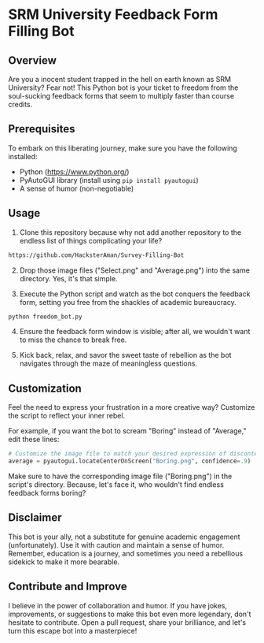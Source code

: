 # SRM University Feedback Form Filling Bot

## Overview

Are you a inocent student trapped in the hell on earth known as SRM University? Fear not! This Python bot is your ticket to freedom from the soul-sucking feedback forms that seem to multiply faster than course credits.

## Prerequisites

To embark on this liberating journey, make sure you have the following installed:

- Python (https://www.python.org/)
- PyAutoGUI library (install using `pip install pyautogui`)
- A sense of humor (non-negotiable)

## Usage

1. Clone this repository because why not add another repository to the endless list of things complicating your life?

```bash
https://github.com/HacksterAman/Survey-Filling-Bot
```

2. Drop those image files ("Select.png" and "Average.png") into the same directory. Yes, it's that simple.

3. Execute the Python script and watch as the bot conquers the feedback form, setting you free from the shackles of academic bureaucracy.

```bash
python freedom_bot.py
```

4. Ensure the feedback form window is visible; after all, we wouldn't want to miss the chance to break free.

5. Kick back, relax, and savor the sweet taste of rebellion as the bot navigates through the maze of meaningless questions.

## Customization

Feel the need to express your frustration in a more creative way? Customize the script to reflect your inner rebel.

For example, if you want the bot to scream "Boring" instead of "Average," edit these lines:

```python
# Customize the image file to match your desired expression of discontent
average = pyautogui.locateCenterOnScreen("Boring.png", confidence=.9)
```

Make sure to have the corresponding image file ("Boring.png") in the script's directory. Because, let's face it, who wouldn't find endless feedback forms boring?

## Disclaimer

This bot is your ally, not a substitute for genuine academic engagement (unfortunately). Use it with caution and maintain a sense of humor. Remember, education is a journey, and sometimes you need a rebellious sidekick to make it more bearable.

## Contribute and Improve

I believe in the power of collaboration and humor. If you have jokes, improvements, or suggestions to make this bot even more legendary, don't hesitate to contribute. Open a pull request, share your brilliance, and let's turn this escape bot into a masterpiece!
